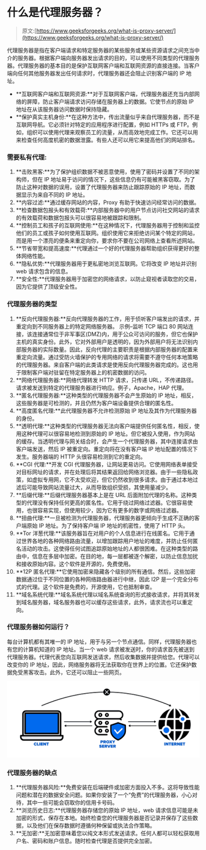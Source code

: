# 什么是代理服务器？

> 原文:[https://www.geeksforgeeks.org/what-is-proxy-server/](https://www.geeksforgeeks.org/what-is-proxy-server/)

代理服务器是指在客户端请求和特定服务器的某些服务或某些资源请求之间充当中介的服务器。根据客户端向服务器发出请求的目的，可以使用不同类型的代理服务器。代理服务器的基本目的是保护互联网客户端和互联网资源的直接连接。当客户端向任何其他服务器发出任何请求时，代理服务器还会阻止识别客户端的 IP 地址。

*   **互联网客户端和互联网资源:**对于互联网客户端，代理服务器还充当内部网络的屏障，防止客户端请求访问存储在服务器上的数据。它使节点的原始 IP 地址在从该服务器访问数据时保持隐藏。
*   **保护真实主机身份:**在这种方法中，传出流量似乎来自代理服务器，而不是互联网导航。它必须针对特定的应用程序进行配置，例如 HTTPs 或 FTP。例如，组织可以使用代理来观察员工的流量，从而高效地完成工作。它还可以用来检查任何高度机密的数据泄露。有些人还可以用它来提高他们的网站排名。

### 需要私有代理:

1.  **击败黑客:**为了保护组织数据不被恶意使用，使用了密码并设置了不同的架构师，但在 IP 地址易于访问的情况下，这些信息仍有可能被黑客窃取。为了防止这种对数据的误用，设置了代理服务器来防止跟踪原始的 IP 地址，而数据显示为来自不同的 IP 地址。
2.  **内容过滤:**通过缓存网站的内容，Proxy 有助于快速访问经常访问的数据。
3.  **检查数据包报头和有效载荷:**内部服务器中的用户节点访问社交网站的请求的有效载荷和数据包报头可以很容易地被跟踪和限制。
4.  **控制员工和孩子的互联网使用:**在这种情况下，代理服务器用于控制和监控他们的员工或孩子如何使用互联网。组织使用它来拒绝访问某个特定的网站，而是用一个漂亮的便条来重定向你，要求你不要在公司网络上查看所述网站。
5.  **节省带宽和提高速度:**代理通过一个好的代理服务器帮助组织获得更好的整体网络性能。
6.  **隐私优势:**代理服务器用于更私密地浏览互联网。它将改变 IP 地址并识别 web 请求包含的信息。
7.  **安全性:**代理服务器用于加密您的网络请求，以防止窥视者读取您的交易，因为它提供了顶级安全性。

### 代理服务器的类型

1.  **反向代理服务器:**反向代理服务器的工作，用于侦听客户端发出的请求，并重定向到不同服务器上的特定网络服务器。
    示例–监听 TCP 端口 80 网站连接，该连接通常位于非军事区(DMZ)内，用于公众可访问的服务，但它也保护主机的真实身份。此外，它对外部用户是透明的，因为外部用户将无法识别内部服务器的实际数量。因此，反向代理的主要职责是根据内部服务器的配置来重定向流量。通过受防火墙保护的专用网络的请求将需要不遵守任何本地策略的代理服务器。来自客户端的此类请求是使用反向代理服务器完成的。这也用于限制客户端对驻留在特定服务器上的机密数据的访问。
2.  **网络代理服务器:**网络代理转发 HTTP 请求，只传递 URL，不传递路径。请求被发送到特定的代理服务器进行响应。例子，Apache，HAP 代理。
3.  **匿名代理服务器:**这种类型的代理服务器不会产生原始的 IP 地址，相反，这些服务器是可检测的，并且仍然为客户端设备提供合理的匿名性。
4.  **高度匿名代理:**此代理服务器不允许检测原始 IP 地址及其作为代理服务器的身份。
5.  **透明代理:**这种类型的代理服务器无法向客户端提供任何匿名性，相反，使用这种代理可以很容易地检测到原始的 IP 地址。但它被投入使用，作为网站的缓存。当透明代理与网关结合时，会产生一个代理服务器，其中连接请求由客户端发送，然后 IP 被重定向。重定向将在没有客户端 IP 地址配置的情况下发生。服务器端的 HTTP 头很容易检测到它的重定向。
6.  **CGI 代理:**开发 CGI 代理服务器，让网站更易访问。它使用网络表单接受对目标网址的请求，并在处理后将其结果返回给网络浏览器。由于一些隐私政策，如虚拟专用网，它不太受欢迎，但它仍然收到很多请求。由于通过本地过滤后可能导致网站流量过大，从而导致组织受损，其使用量减少。
7.  **后缀代理:**后缀代理服务器基本上是在 URL 后面附加代理的名称。这种类型的代理没有保持任何更高的匿名性。它用于绕过网络过滤器。它很容易使用，也很容易实现，但使用较少，因为它有更多的数字或网络过滤器。
8.  **扭曲代理:**一旦被检测为代理服务器，代理服务器更倾向于生成不正确的客户端原始 IP 地址。为了保持客户端 IP 地址的机密性，使用了 HTTP 头。
9.  **Tor 洋葱代理:**该服务器旨在对用户的个人信息进行在线匿名。它用于通过世界各地的各种网络路由流量，以增加跟踪用户地址的难度，并防止任何匿名活动的攻击。这使得任何试图追踪原始地址的人都很困难。在这种类型的路由中，信息在多层中加密。在目的地，每一层都被逐个解密，以防止信息加扰和接收原始内容。这个软件是开源的，免费使用。
10.  **12P 匿名代理:**它使用加密来隐藏各个级别的所有通信。然后，这些加密数据通过位于不同位置的各种网络路由器进行中继，因此 I2P 是一个完全分布式的代理。这个软件是免费的，开源使用，它也抵制审查。
11.  **域名系统代理:**域名系统代理以域名系统查询的形式接收请求，并将其转发到域名服务器，域名服务器也可以缓存这些请求，此外，请求流也可以重定向。

### 代理服务器如何运行？

每台计算机都有其唯一的 IP 地址，用于与另一个节点通信。同样，代理服务器也有您的计算机知道的 IP 地址。当一个 web 请求被发送时，你的请求首先被送到代理服务器。代理代表您向互联网发送请求，然后收集数据并提供给您。代理可以改变你的 IP 地址，因此，网络服务器将无法获取你在世界上的位置。它还保护数据免受黑客攻击。此外，它还可以阻止一些网页。

![How-Does-The-Proxy-Server-Operates](img/1cd391f33f922f0c9d09b2bb8da1b1de.png)

### 代理服务器的缺点

1.  **代理服务器风险:**免费安装在后端硬件或加密方面投入不多。这将导致性能问题和潜在的数据安全问题。如果你安装了一个“免费”的代理服务器，小心对待，其中一些可能会窃取你的信用卡号码。
2.  **浏览历史日志:**代理服务器存储您的原始 IP 地址，web 请求信息可能是未加密的形式，保存在本地。始终检查您的代理服务器是否记录并保存了这些数据，以及他们在保存数据时遵循何种保留或执法合作策略。
3.  **无加密:**无加密意味着您以纯文本形式发送请求。任何人都可以轻松获取用户名、密码和账户信息。随时检查代理是否提供完全加密。
